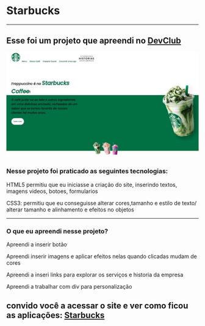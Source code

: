 <h1>Starbucks</h1>
<hr>
<h2>Esse foi um projeto que apreendi no <a href="https://rodolfomori.com.br/devclub-n1/">DevClub</a> </h2>
<img src="https://github.com/Adriana39/Starbucks/blob/main/assets/capa.JPG?raw=true"/>
<h3>Nesse projeto foi praticado as seguintes tecnologias:</h3>
<p>HTML5 permitiu que eu iniciasse a criação do site, inserindo textos, imagens videos, botoes, formularios </p>
<p>CSS3: permitiu que eu conseguisse alterar cores,tamanho e estilo de texto/ alterar tamanho e alinhamento e efeitos no objetos</p>
<hr>
<h3>O que eu apreendi nesse projeto?</h3>
<p>Apreendi a inserir botão </p>
<p>Apreendi inserir imagens e aplicar efeitos nelas quando clicadas mudam de cores</p>
<p>Apreendi a inseri links para explorar os serviços e historia da empresa</p>
<p>Apreendi a trabalhar com div para personalização</p>
<h2>convido você a acessar o site e ver como ficou as aplicações: <a href="https://astarbucks.netlify.app/">Starbucks</a> </h2>
